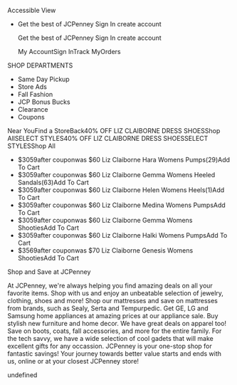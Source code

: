 Accessible View

*   Get the best of JCPenney Sign In create account
    
    Get the best of JCPenney Sign In create account
    
    My AccountSign InTrack MyOrders

SHOP DEPARTMENTS

*   Same Day Pickup
*   Store Ads
*   Fall Fashion
*   JCP Bonus Bucks
*   Clearance
*   Coupons

Near YouFind a StoreBack40% OFF LIZ CLAIBORNE DRESS SHOESShop AllSELECT STYLES40% OFF LIZ CLAIBORNE DRESS SHOESSELECT STYLESShop All

*   $3059after couponwas $60 Liz Claiborne Hara Womens Pumps(29)Add To Cart
*   $3059after couponwas $60 Liz Claiborne Gemma Womens Heeled Sandals(63)Add To Cart
*   $3059after couponwas $60 Liz Claiborne Helen Womens Heels(1)Add To Cart
*   $3059after couponwas $60 Liz Claiborne Medina Womens PumpsAdd To Cart
*   $3059after couponwas $60 Liz Claiborne Gemma Womens ShootiesAdd To Cart
*   $3059after couponwas $60 Liz Claiborne Halki Womens PumpsAdd To Cart
*   $3569after couponwas $70 Liz Claiborne Genesis Womens ShootiesAdd To Cart

Shop and Save at JCPenney

At JCPenney, we're always helping you find amazing deals on all your favorite items. Shop with us and enjoy an unbeatable selection of jewelry, clothing, shoes and more! Shop our mattresses and save on mattresses from brands, such as Sealy, Serta and Tempurpedic. Get GE, LG and Samsung home appliances at amazing prices at our appliance sale. Buy stylish new furniture and home decor. We have great deals on apparel too! Save on boots, coats, fall accessories, and more for the entire family. For the tech savvy, we have a wide selection of cool gadets that will make excellent gifts for any occassion. JCPenney is your one-stop shop for fantastic savings! Your journey towards better value starts and ends with us, online or at your closest JCPenney store!

undefined
